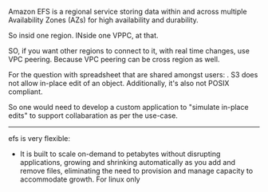Amazon EFS is a regional service storing data within and across multiple Availability Zones (AZs) for high availability and durability.

So insid one region. INside one VPPC, at that.

SO, if you want other regions to connect to it, with real time changes, use VPC peering. Because VPC peering can be cross region as well.

For the question with spreadsheet that are shared amongst users:
. S3 does not allow in-place edit of an object. Additionally, it's also not POSIX compliant.

So one would need to develop a custom application to "simulate in-place edits" to support collabaration as per the use-case.


---


efs is very flexible:

- It is built to scale on-demand to petabytes without disrupting applications, growing and shrinking automatically as you add and remove files, eliminating the need to provision and manage capacity to accommodate growth.
For linux only
	
